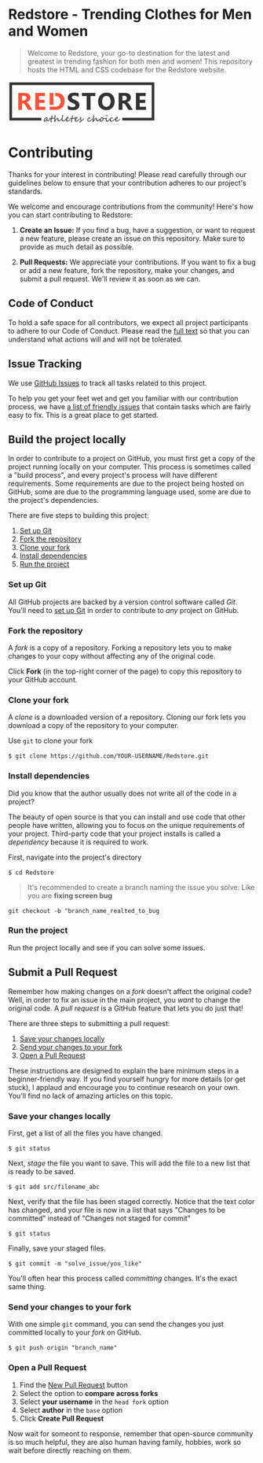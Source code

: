 # Redstore - Trending Clothes for Men and Women
>Welcome to Redstore, your go-to destination for the latest and greatest in trending fashion for both men and women! This repository hosts the HTML and CSS codebase for the Redstore website.

![Redstore Banner](img\logo.png)

# Contributing

Thanks for your interest in contributing! Please read carefully through our guidelines below to ensure that your contribution adheres to our project's standards.

We welcome and encourage contributions from the community! Here's how you can start contributing to Redstore:

1. **Create an Issue:** If you find a bug, have a suggestion, or want to request a new feature, please create an issue on this repository. Make sure to provide as much detail as possible.

2. **Pull Requests:** We appreciate your contributions. If you want to fix a bug or add a new feature, fork the repository, make your changes, and submit a pull request. We'll review it as soon as we can.



## Code of Conduct

To hold a safe space for all contributors, we expect all project participants to adhere to our Code of Conduct. Please read the [full text](CODE_OF_CONDUCT.md) so that you can understand what actions will and will not be tolerated.

## Issue Tracking

We use [GitHub Issues](https://github.com/AbhineshJha/Redstore/issues) to track all tasks related to this project.

To help you get your feet wet and get you familiar with our contribution process, we have [a list of friendly issues](https://github.com/AbhineshJha/Redstore/issues?q=is%3Aissue+is%3Aopen+label%3A%22good+first+issue%22) that contain tasks which are fairly easy to fix. This is a great place to get started.


## Build the project locally

In order to contribute to a project on GitHub, you must first get a copy of the project running locally on your computer. This process is sometimes called a "build process", and every project's process will have different requirements. Some requirements are due to the project being hosted on GitHub, some are due to the programming language used, some are due to the project's dependencies.

There are five steps to building this project:

1. [Set up Git](#set-up-git-and-install-nodejs)
1. [Fork the repository](#fork-the-repository)
1. [Clone your fork](#clone-your-fork)
1. [Install dependencies](#install-dependencies)
1. [Run the project](#run-the-project)

### Set up Git

All GitHub projects are backed by a version control software called *Git*. You'll need to [set up Git](https://github.com/danthareja/contribute-to-open-source/wiki/Setting-up-Git) in order to contribute to *any* project on GitHub.

### Fork the repository

A *fork* is a copy of a repository. Forking a repository lets you to make changes to your copy without affecting any of the original code.

Click **Fork** (in the top-right corner of the page) to copy this repository to your GitHub account.

### Clone your fork

A *clone* is a downloaded version of a repository. Cloning our fork lets you download a copy of the repository to your computer.

Use `git` to clone your fork

```
$ git clone https://github.com/YOUR-USERNAME/Redstore.git
```

### Install dependencies

Did you know that the author usually does not write all of the code in a project?

The beauty of open source is that you can install and use code that other people have written, allowing you to focus on the unique requirements of your project. Third-party code that your project installs is called a *dependency* because it is required to work.

First, navigate into the project's directory

```
$ cd Redstore
```

>It's recommended to create a branch naming the issue you solve: Like you are **fixing screen bug**

```
git checkout -b "branch_name_realted_to_bug
```

### Run the project

Run the project locally and see if you can solve some issues.

## Submit a Pull Request

Remember how making changes on a *fork* doesn't affect the original code? Well, in order to fix an issue in the main project, you *want* to change the original code. A *pull request* is a GitHub feature that lets you do just that!

There are three steps to submitting a pull request:
1. [Save your changes locally](#save-your-changes-locally)
2. [Send your changes to your fork](#send-your-changes-to-your-fork)
3. [Open a Pull Request](#open-a-pull-request)

These instructions are designed to explain the bare minimum steps in a beginner-friendly way. If you find yourself hungry for more details (or get stuck), I applaud and encourage you to continue research on your own. You'll find no lack of amazing articles on this topic.

### Save your changes locally

First, get a list of all the files you have changed.
```
$ git status
```

Next, *stage* the file you want to save. This will add the file to a new list that is ready to be saved.
```
$ git add src/filename_abc
```

Next, verify that the file has been staged correctly. Notice that the text color has changed, and your file is now in a list that says "Changes to be committed" instead of "Changes not staged for commit"
```
$ git status
```

Finally, save your staged files.
```
$ git commit -m "solve_issue/you_like"
```

You'll often hear this process called *committing* changes. It's the exact same thing.

### Send your changes to your fork

With one simple `git` command, you can send the changes you just committed locally to your *fork* on GitHub.

```
$ git push origin "branch_name"
```

### Open a Pull Request

1. Find the [New Pull Request](https://github.com/AbhineshJha/Redstore/compare) button
2. Select the option to **compare across forks**
3. Select **your username** in the `head fork` option
4. Select **author** in the `base` option
5. Click **Create Pull Request**

Now wait for someont to response, remember that open-source community is so much helpful, they are also human having family, hobbies, work so wait before directly reaching on them.